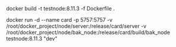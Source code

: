 docker build -t testnode:8.11.3 -f Dockerfile .

docker run -d --name card -p 5757:5757 -v /root/docker_project/node/server:/release/card/server -v /root/docker_project/node/bak_node:/release/card/build/bak_node testnode:8.11.3 "dev" 